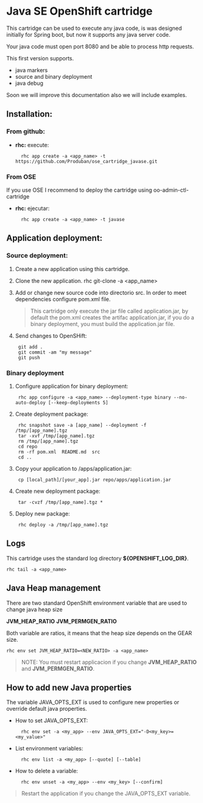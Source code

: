 # Java SE OpenShift cartridge

This cartridge can be used to execute any java code, is was designed initially for Spring boot, but now it supports any java server code.

Your java code must open port 8080 and be able to process http requests.

This first version supports.

* java markers
* source and binary deployment
* java debug
 
Soon we will improve this documentation also we will include examples.

## Installation:

### From github:
* **rhc:** execute:
        
        rhc app create -a <app_name> -t https://github.com/Produban/ose_cartridge_javase.git
        
### From OSE
 If you use OSE I recommend to deploy the cartridge using oo-admin-ctl-cartridge
 
* **rhc:** ejecutar:
        
        rhc app create -a <app_name> -t javase
        

## Application deployment:

### Source deployment:
1. Create a new application using this cartridge.
2. Clone the new application.
        rhc git-clone -a <app_name>

2. Add or change new source code into directorio src. In order to meet dependencies configure pom.xml file.

    > This cartridge only execute the jar file called application.jar, by default the pom.xml creates the artifac application.jar, if you do a binary deployment, you must build the application.jar file.
    
    
3. Send changes to OpenSHift:
  
        git add .
        git commit -am "my message"
        git push

### Binary deployment
1. Configure application for binary deployment:
  
        rhc app configure -a <app_name> --deployment-type binary --no-auto-deploy [--keep-deployments 5]

1. Create deployment package:
        
        rhc snapshot save -a [app_name] --deployment -f /tmp/[app_name].tgz
        tar -xvf /tmp/[app_name].tgz 
        rm /tmp/[app_name].tgz
        cd repo
        rm -rf pom.xml  README.md  src
        cd ..

1. Copy your application to /apps/application.jar:
        
        cp [local_path]/[your_app].jar repo/apps/application.jar

1. Create new deployment package:
        
        tar -cvzf /tmp/[app_name].tgz *
    
1. Deploy new package:
        
        rhc deploy -a /tmp/[app_name].tgz

## Logs
This cartridge uses the standard log directory **${OPENSHIFT_LOG_DIR}**. 
        
    rhc tail -a <app_name>

## Java Heap management
There are two standard OpenShift environment variable that are used to change java heap size 

**JVM_HEAP_RATIO**
**JVM_PERMGEN_RATIO**

Both variable are ratios, it means that the heap size depends on the GEAR size.

    rhc env set JVM_HEAP_RATIO=<NEW_RATIO> -a <app_name>
    
> NOTE: You must restart applicacion if you change **JVM_HEAP_RATIO** and **JVM_PERMGEN_RATIO**.

## How to add new Java properties
The variable JAVA_OPTS_EXT is used to configure new properties or override default java properties.

* How to set JAVA_OPTS_EXT:
        
        rhc env set -a <my_app> --env JAVA_OPTS_EXT="-D<my_key>=<my_value>"

* List environment variables:
        
        rhc env list -a <my_app> [--quote] [--table]
    
* How to delete a variable:
        
        rhc env unset -a <my_app> --env <my_key> [--confirm]
    
> Restart the application if you change the JAVA_OPTS_EXT variable.
